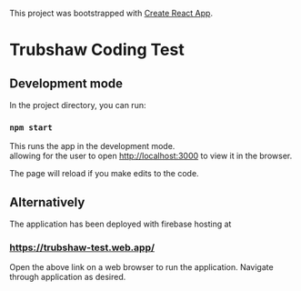 
This project was bootstrapped with [Create React App](https://github.com/facebook/create-react-app).

# Trubshaw Coding Test

## Development mode

In the project directory, you can run:

### `npm start`

This runs the app in the development mode.\
allowing for the user to open [http://localhost:3000](http://localhost:3000) to view it in the browser.

The page will reload if you make edits to the code.

## Alternatively

The application has been deployed with firebase hosting at 

### https://trubshaw-test.web.app/

Open the above link on a web browser to run the application. Navigate through application as desired.

